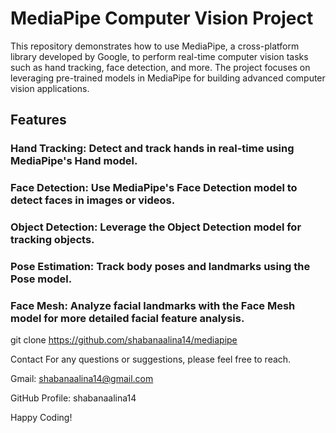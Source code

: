 # MediaPipe Computer Vision Project
This repository demonstrates how to use MediaPipe, a cross-platform library developed by Google, to perform real-time computer vision tasks such as hand tracking, face detection, and more. The project focuses on leveraging pre-trained models in MediaPipe for building advanced computer vision applications.

## Features
### Hand Tracking: Detect and track hands in real-time using MediaPipe's Hand model.
### Face Detection: Use MediaPipe's Face Detection model to detect faces in images or videos.
### Object Detection: Leverage the Object Detection model for tracking objects.
### Pose Estimation: Track body poses and landmarks using the Pose model.
### Face Mesh: Analyze facial landmarks with the Face Mesh model for more detailed facial feature analysis.

git clone https://github.com/shabanaalina14/mediapipe

Contact For any questions or suggestions, please feel free to reach.

Gmail: shabanaalina14@gmail.com

GitHub Profile: shabanaalina14

Happy Coding!

